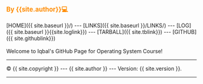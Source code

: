 <span style="color:DarkOrange;font-weight:bold;font-size:larger;">By {{site.author}}💻</span>
<br><br>
[HOME]({{ site.baseurl }}/) ---
[LINKS]({{ site.baseurl }}/LINKS/) ---
[LOG]({{ site.baseurl }}{{site.loglink}}) ---
[TARBALL]({{ site.tblink}}) ---
[GITHUB]({{ site.githublink}})
<br>
<br>
Welcome to Iqbal's GitHub Page for Operating System Course!
<br>
<hr>
&copy; {{ site.copyright }} --- {{ site.author }} --- Version: {{ site.version }}.
<hr>
<br>
